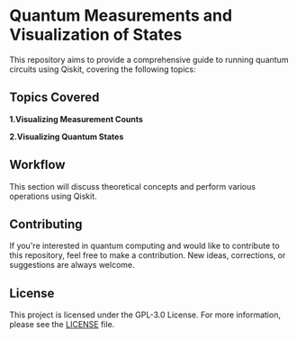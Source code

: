 # Quantum Measurements and Visualization of States

This repository aims to provide a comprehensive guide to running quantum circuits using Qiskit, covering the following topics:

## Topics Covered

**1.Visualizing Measurement Counts**
 
**2.Visualizing Quantum States**

## Workflow

This section will discuss theoretical concepts and perform various operations using Qiskit.

## Contributing

If you're interested in quantum computing and would like to contribute to this repository, feel free to make a contribution. New ideas, corrections, or suggestions are always welcome.

## License

This project is licensed under the GPL-3.0 License. For more information, please see the [LICENSE](LICENSE) file.
